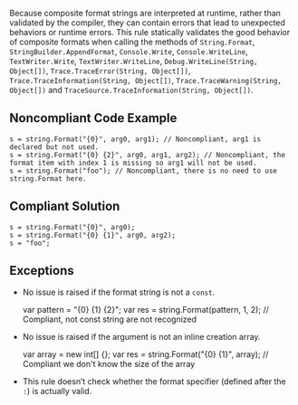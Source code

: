 Because composite format strings are interpreted at runtime, rather than validated by the compiler, they can contain errors that lead to unexpected behaviors or runtime errors. This rule statically validates the good behavior of composite formats when calling the methods of `String.Format`, `StringBuilder.AppendFormat`, `Console.Write`, `Console.WriteLine`, `TextWriter.Write`, `TextWriter.WriteLine`, `Debug.WriteLine(String, Object[])`, `Trace.TraceError(String, Object[])`, `Trace.TraceInformation(String, Object[])`, `Trace.TraceWarning(String, Object[])` and `TraceSource.TraceInformation(String, Object[])`.
 
## Noncompliant Code Example

    s = string.Format("{0}", arg0, arg1); // Noncompliant, arg1 is declared but not used.
    s = string.Format("{0} {2}", arg0, arg1, arg2); // Noncompliant, the format item with index 1 is missing so arg1 will not be used.
    s = string.Format("foo"); // Noncompliant, there is no need to use string.Format here.

## Compliant Solution

    s = string.Format("{0}", arg0);
    s = string.Format("{0} {1}", arg0, arg2);
    s = "foo";

## Exceptions
 
- No issue is raised if the format string is not a `const`.

    var pattern = "{0} {1} {2}";
    var res = string.Format(pattern, 1, 2); // Compliant, not const string are not recognized

- No issue is raised if the argument is not an inline creation array.

    var array = new int[] {};
    var res = string.Format("{0} {1}", array); // Compliant we don't know the size of the array

- This rule doesn’t check whether the format specifier (defined after the `:`) is actually valid.
